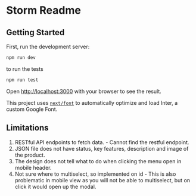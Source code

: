 # Storm Readme

## Getting Started

First, run the development server:

```bash
npm run dev

```

to run the tests

```bash
npm run test

```

Open [http://localhost:3000](http://localhost:3000) with your browser to see the result.

This project uses [`next/font`](https://nextjs.org/docs/basic-features/font-optimization) to automatically optimize and load Inter, a custom Google Font.

## Limitations

1. RESTful API endpoints to fetch data. - Cannot find the restful endpoint.
2. JSON file does not have status, key features, description and image of the product.
3. The design does not tell what to do when clicking the menu open in mobile header.
4. Not sure where to multiselect, so implemented on id - This is also problematic in mobile view as you will not be able to multiselect, but on click it would open up the modal.
